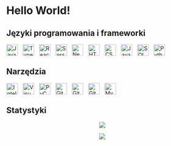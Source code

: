 # Hello World!

## Języki programowania i frameworki
<img align="left" alt="Java" height="30px" src="https://www.svgrepo.com/show/184143/java.svg" style="padding-right:10px;">
<img align="left" alt="TypeScript" height="30px" src="https://www.svgrepo.com/show/303600/typescript-logo.svg" style="padding-right:10px;">
<img align="left" alt="React" height="30px" src="https://cdn.jsdelivr.net/gh/devicons/devicon/icons/react/react-original.svg" style="padding-right:10px;">
<img align="left" alt="Sass" height="30px" src="https://cdn.jsdelivr.net/gh/devicons/devicon/icons/sass/sass-original.svg" style="padding-right:10px;">
<img align="left" alt="NestJS" height="30px" src="https://www.svgrepo.com/show/354107/nestjs.svg" style="padding-right:10px;">
<img align="left" alt="HTML5" height="30px" src="https://cdn.jsdelivr.net/gh/devicons/devicon/icons/html5/html5-original.svg" style="padding-right:10px;">
<img align="left" alt="CSS3" height="30px" src="https://cdn.jsdelivr.net/gh/devicons/devicon/icons/css3/css3-original.svg" style="padding-right:10px;">
<img align="left" alt="JavaScript" height="30px" src="https://cdn.jsdelivr.net/gh/devicons/devicon/icons/javascript/javascript-original.svg" style="padding-right:10px;">
<img align="left" alt="SQL" height="30px" src="https://www.svgrepo.com/show/255832/sql.svg" style="padding-right:10px;">
<img alt="Python" height="30px" src="https://www.svgrepo.com/show/374016/python.svg" style="padding-right:10px;">

## Narzędzia

<img align="left" alt="Intellij Idea" height="30px" src="https://www.svgrepo.com/show/353906/intellij-idea.svg" style="padding-right:10px;">
<img align="left" alt="Visual Studio Code" height="30px" src="https://cdn.jsdelivr.net/gh/devicons/devicon/icons/vscode/vscode-original.svg" style="padding-right:10px;">
<img align="left" alt="PyCharm" height="30px" src="https://www.svgrepo.com/show/354237/pycharm.svg" style="padding-right:10px;">
<img align="left" alt="Git" height="30px" src="https://cdn.jsdelivr.net/gh/devicons/devicon/icons/git/git-original.svg" style="padding-right:10px;">
<img align="left" alt="GitHub" height="30px" src="https://user-images.githubusercontent.com/3369400/139448065-39a229ba-4b06-434b-bc67-616e2ed80c8f.png" style="padding-right:10px;">
<img align="left" alt="GitHub Desktop" height="30px" src="https://desktop.github.com/images/desktop-icon.svg" style="padding-right:10px;">
<img alt="MySQL" height="30px" src="https://cdn.jsdelivr.net/gh/devicons/devicon/icons/mysql/mysql-original.svg" style="padding-right:10px;">

## Statystyki

<p align="center">
<a href="https://github.com/JRKKRUPICKI">
<img src="https://github-readme-stats.vercel.app/api?username=JRKKRUPICKI&title_color=007bff&text_color=e7e7e7&icon_color=007bff&border_color=007bff&bg_color=171c28&show_icons=true&layout=compact">
</a>
</p>

<p align="center">
<a href="https://github.com/JRKKRUPICKI">
<img src="https://github-readme-stats.vercel.app/api/top-langs/?username=JRKKRUPICKI&title_color=007bff&text_color=e7e7e7&border_color=007bff&bg_color=171c28&layout=compact">
</a>
</p>
